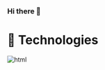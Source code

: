 ### Hi there 👋

# 🔧 Technologies 

![html](https://user-images.githubusercontent.com/61913031/107503720-97274180-6b9a-11eb-9032-23161ab17ddb.png)
<!--
**MattGri/MattGri** is a ✨ _special_ ✨ repository because its `README.md` (this file) appears on your GitHub profile.

Here are some ideas to get you started:

- 🔭 I’m currently working on ...
- 🌱 I’m currently learning ...
- 👯 I’m looking to collaborate on ...
- 🤔 I’m looking for help with ...
- 💬 Ask me about ...
- 📫 How to reach me: ...
- 😄 Pronouns: ...
- ⚡ Fun fact: ...
-->
